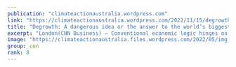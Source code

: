 ```yaml
---
publication: "climateactionaustralia.wordpress.com"
link: "https://climateactionaustralia.wordpress.com/2022/11/15/degrowth-a-dangerous-idea-or-the-answer-to-the-worlds-biggest-crisis-cop27-ecologicalcrisis-climatecrisis-economiccrisis-auspol/"
title: "Degrowth: A dangerous idea or the answer to the world’s biggest crisis? #COP27 #EcologicalCrisis + #ClimateCrisis = #EconomicCrisis #auspol"
excerpt: "London(CNN Business) — Conventional economic logic hinges on a core assumption: Bigger economies are better, and finding ways to maintain or boost growth is paramount to improving society. By Julia…"
image: "https://climateactionaustralia.files.wordpress.com/2022/05/img_0907.jpg"
group: con
rank: 8
---
```

